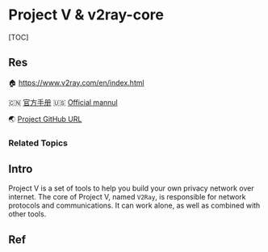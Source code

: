 # Project V & v2ray-core

[TOC]



## Res
🏠 https://www.v2ray.com/en/index.html

🇨🇳 [官方手册](https://www.v2fly.org)
🇺🇸 [Official mannul](https://www.v2fly.org/en_US/#who-will-lead-the-development-of-project-v)

🌏 [Project GitHub URL](https://github.com/v2fly/v2ray-core)


### Related Topics



## Intro
Project V is a set of tools to help you build your own privacy network over internet. The core of Project V, named `V2Ray`, is responsible for network protocols and communications. It can work alone, as well as combined with other tools.



## Ref

